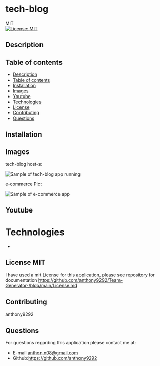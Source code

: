 # tech-blog
MIT<br>[![License: MIT](https://img.shields.io/badge/License-MIT-yellow.svg)](https://opensource.org/licenses/MIT)

## Description

  
  ## Table of contents
  - [Description](#description)
  - [Table of contents](#table-of-contents)
  - [Installation](#installation)
  - [Images](#image)
  - [Youtube](#youtube)
  - [Technologies](#technologies)
  - [License](#license)
  - [Contributing](#contributing)
  - [Questions](#questions)

## Installation


## Images 
 tech-blog host-s: 

![Sample of tech-blog app running]()

e-commerce Pic: 

![Sample of e-commerce app]()

## Youtube 

# Technologies 
- 

## License MIT
I have used a mit License for this application, please see repository for documentation <https://github.com/anthony9292/Team-Generator-/blob/main/License.md>

## Contributing
   anthony9292

## Questions
For questions regarding this application please contact me at:
- E-mail anthon.n08@gmail.com 
- Github:<https://github.com/anthony9292>

    
